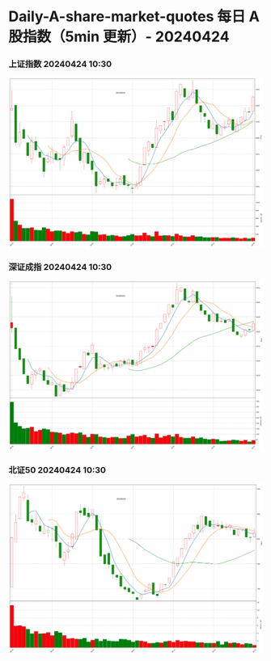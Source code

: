 
# Daily-A-share-market-quotes 每日 A 股指数（5min 更新）- 20240424

### 上证指数 20240424 10:30
![](./fig/2024/4/20240424-sh000001.png)

### 深证成指 20240424 10:30
![](./fig/2024/4/20240424-sz399001.png)

### 北证50 20240424 10:30
![](./fig/2024/4/20240424-bj899050.png)
